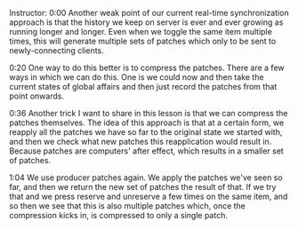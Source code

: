 Instructor: 0:00 Another weak point of our current real-time synchronization approach is that the history we keep on server is ever and ever growing as running longer and longer. Even when we toggle the same item multiple times, this will generate multiple sets of patches which only to be sent to newly-connecting clients.

0:20 One way to do this better is to compress the patches. There are a few ways in which we can do this. One is we could now and then take the current states of global affairs and then just record the patches from that point onwards.

0:36 Another trick I want to share in this lesson is that we can compress the patches themselves. The idea of this approach is that at a certain form, we reapply all the patches we have so far to the original state we started with, and then we check what new patches this reapplication would result in. Because patches are computers' after effect, which results in a smaller set of patches.

1:04 We use producer patches again. We apply the patches we've seen so far, and then we return the new set of patches the result of that. If we try that and we press reserve and unreserve a few times on the same item, and so then we see that this is also multiple patches which, once the compression kicks in, is compressed to only a single patch.

